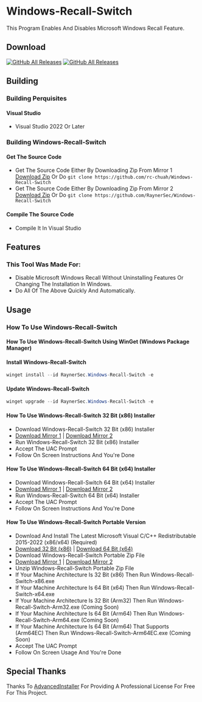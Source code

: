 # Windows-Recall-Switch
This Program Enables And Disables Microsoft Windows Recall Feature.

## Download
[![GitHub All Releases](https://img.shields.io/github/downloads/rc-chuah/Windows-Recall-Switch/total?label=MIRROR%201%20DOWNLOADS&style=for-the-badge&color=brightgreen)](https://github.com/rc-chuah/Windows-Recall-Switch/releases/latest)
[![GitHub All Releases](https://img.shields.io/github/downloads/RaynerSec/Windows-Recall-Switch/total?label=MIRROR%202%20DOWNLOADS&style=for-the-badge&color=brightgreen)](https://github.com/RaynerSec/Windows-Recall-Switch/releases/latest)

## Building
### Building Perquisites
#### Visual Studio
- Visual Studio 2022 Or Later
### Building Windows-Recall-Switch
#### Get The Source Code
- Get The Source Code Either By Downloading Zip From Mirror 1 [Download Zip](https://github.com/rc-chuah/Windows-Recall-Switch/archive/main.zip) Or Do `git clone https://github.com/rc-chuah/Windows-Recall-Switch`
- Get The Source Code Either By Downloading Zip From Mirror 2 [Download Zip](https://github.com/RaynerSec/Windows-Recall-Switch/archive/main.zip) Or Do `git clone https://github.com/RaynerSec/Windows-Recall-Switch`
#### Compile The Source Code
- Compile It In Visual Studio

## Features
### This Tool Was Made For:
- Disable Microsoft Windows Recall Without Uninstalling Features Or Changing The Installation In Windows.
- Do All Of The Above Quickly And Automatically.

## Usage
### How To Use Windows-Recall-Switch
#### How To Use Windows-Recall-Switch Using WinGet (Windows Package Manager)
#### Install Windows-Recall-Switch
```powershell
winget install --id RaynerSec.Windows-Recall-Switch -e
```
#### Update Windows-Recall-Switch
```powershell
winget upgrade --id RaynerSec.Windows-Recall-Switch -e
```
#### How To Use Windows-Recall-Switch 32 Bit (x86) Installer
- Download Windows-Recall-Switch 32 Bit (x86) Installer
- [Download Mirror 1](https://github.com/rc-chuah/Windows-Recall-Switch/releases/latest) | [Download Mirror 2](https://github.com/RaynerSec/Windows-Recall-Switch/releases/latest)
- Run Windows-Recall-Switch 32 Bit (x86) Installer
- Accept The UAC Prompt
- Follow On Screen Instructions And You're Done
#### How To Use Windows-Recall-Switch 64 Bit (x64) Installer
- Download Windows-Recall-Switch 64 Bit (x64) Installer
- [Download Mirror 1](https://github.com/rc-chuah/Windows-Recall-Switch/releases/latest) | [Download Mirror 2](https://github.com/RaynerSec/Windows-Recall-Switch/releases/latest)
- Run Windows-Recall-Switch 64 Bit (x64) Installer
- Accept The UAC Prompt
- Follow On Screen Instructions And You're Done
#### How To Use Windows-Recall-Switch Portable Version
- Download And Install The Latest Microsoft Visual C/C++ Redistributable 2015-2022 (x86/x64) (Required)
- [Download 32 Bit (x86)](https://aka.ms/vs/17/release/vc_redist.x86.exe) | [Download 64 Bit (x64)](https://aka.ms/vs/17/release/vc_redist.x64.exe)
- Download Windows-Recall-Switch Portable Zip File
- [Download Mirror 1](https://github.com/rc-chuah/Windows-Recall-Switch/releases/latest) | [Download Mirror 2](https://github.com/RaynerSec/Windows-Recall-Switch/releases/latest)
- Unzip Windows-Recall-Switch Portable Zip File
- If Your Machine Architecture Is 32 Bit (x86) Then Run Windows-Recall-Switch-x86.exe
- If Your Machine Architecture Is 64 Bit (x64) Then Run Windows-Recall-Switch-x64.exe
- If Your Machine Architecture Is 32 Bit (Arm32) Then Run Windows-Recall-Switch-Arm32.exe (Coming Soon)
- If Your Machine Architecture Is 64 Bit (Arm64) Then Run Windows-Recall-Switch-Arm64.exe (Coming Soon)
- If Your Machine Architecture Is 64 Bit (Arm64) That Supports (Arm64EC) Then Run Windows-Recall-Switch-Arm64EC.exe (Coming Soon)
- Accept The UAC Prompt
- Follow On Screen Usage And You're Done

## Special Thanks
Thanks To [AdvancedInstaller](https://www.advancedinstaller.com) For Providing A Professional License For Free For This Project.